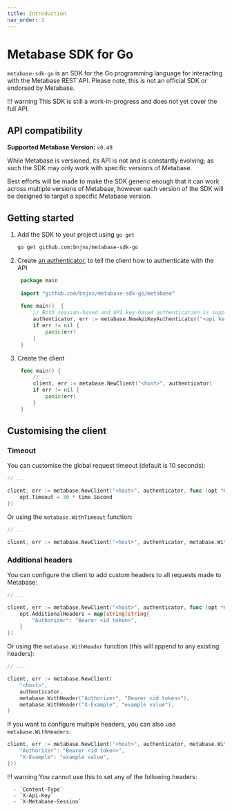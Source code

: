 ```yaml
---
title: Introduction
nav_order: 1
---
```


# Metabase SDK for Go

`metabase-sdk-go` is an SDK for the Go programming language for interacting with the Metabase REST API. Please note,
this is not an official SDK or endorsed by Metabase.

!!! warning
    This SDK is still a work-in-progress and does not yet cover the full API.

## API compatibility

**Supported Metabase Version:** `v0.49`

While Metabase is versioned, its API is not and is constantly evolving; as such the SDK may only work with specific
versions of Metabase.

Best efforts will be made to make the SDK generic enough that it can work across multiple versions of Metabase, however
each version of the SDK will be designed to target a specific Metabase version.

## Getting started

1. Add the SDK to your project using `go get`

    ```sh
    go get github.com:bnjns/metabase-sdk-go
    ```

2. Create [an authenticator](authentication.md), to tell the client how to authenticate with the API

    ```go
     package main
     
     import "github.com/bnjns/metabase-sdk-go/metabase"
     
     func main()  { 
         // Both session-based and API key-based authentication is supported
         authenticator, err := metabase.NewApiKeyAuthenticator("<api key>")
         if err != nil {
             panic(err)
         }
     }
    ```

3. Create the client

    ```go
     func main() {
         // ...
         client, err := metabase.NewClient("<host>", authenticator)
         if err != nil {
             panic(err)
         }	
     }
    ```

## Customising the client

### Timeout

You can customise the global request timeout (default is 10 seconds):

```go
// ...

client, err := metabase.NewClient("<host>", authenticator, func (opt *metabase.Options) {
    opt.Timeout = 30 * time.Second
})
```

Or using the `metabase.WithTimeout` function:

```go
// ...

client, err := metabase.NewClient("<host>", authenticator, metabase.WithTimeout(30 * time.Second))
```

### Additional headers

You can configure the client to add custom headers to all requests made to Metabase:

```go
// ...

client, err := metabase.NewClient("<host>", authenticator, func (opt *metabase.Options) {
    opt.AdditionalHeaders = map[string]string{
        "Authorizer": "Bearer <id token>",
    }
})
```

Or using the `metabase.WithHeader` function (this will append to any existing headers):

```go
// ...

client, err := metabase.NewClient(
    "<host>",
    authenticator,
    metabase.WithHeader("Authorizer", "Bearer <id token>"),
    metabase.WithHeader("X-Example", "example value"),
)
```

If you want to configure multiple headers, you can also use `metabase.WithHeaders`:

```go
client, err := metabase.NewClient("<host>", authenticator, metabase.WithHeaders(map[string]string{
    "Authorizer": "Bearer <id token>",
    "X-Example": "example value",
}))
```

!!! warning
    You cannot use this to set any of the following headers:

      - `Content-Type`
      - `X-Api-Key`
      - `X-Metabase-Session`
